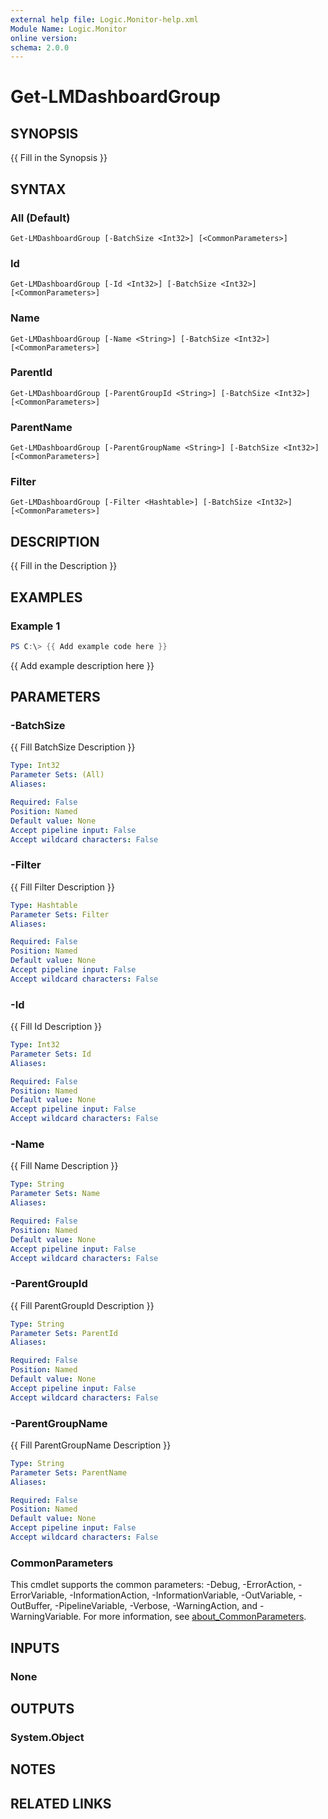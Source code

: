 ```yaml
---
external help file: Logic.Monitor-help.xml
Module Name: Logic.Monitor
online version:
schema: 2.0.0
---
```


# Get-LMDashboardGroup

## SYNOPSIS
{{ Fill in the Synopsis }}

## SYNTAX

### All (Default)
```
Get-LMDashboardGroup [-BatchSize <Int32>] [<CommonParameters>]
```

### Id
```
Get-LMDashboardGroup [-Id <Int32>] [-BatchSize <Int32>] [<CommonParameters>]
```

### Name
```
Get-LMDashboardGroup [-Name <String>] [-BatchSize <Int32>] [<CommonParameters>]
```

### ParentId
```
Get-LMDashboardGroup [-ParentGroupId <String>] [-BatchSize <Int32>] [<CommonParameters>]
```

### ParentName
```
Get-LMDashboardGroup [-ParentGroupName <String>] [-BatchSize <Int32>] [<CommonParameters>]
```

### Filter
```
Get-LMDashboardGroup [-Filter <Hashtable>] [-BatchSize <Int32>] [<CommonParameters>]
```

## DESCRIPTION
{{ Fill in the Description }}

## EXAMPLES

### Example 1
```powershell
PS C:\> {{ Add example code here }}
```

{{ Add example description here }}

## PARAMETERS

### -BatchSize
{{ Fill BatchSize Description }}

```yaml
Type: Int32
Parameter Sets: (All)
Aliases:

Required: False
Position: Named
Default value: None
Accept pipeline input: False
Accept wildcard characters: False
```

### -Filter
{{ Fill Filter Description }}

```yaml
Type: Hashtable
Parameter Sets: Filter
Aliases:

Required: False
Position: Named
Default value: None
Accept pipeline input: False
Accept wildcard characters: False
```

### -Id
{{ Fill Id Description }}

```yaml
Type: Int32
Parameter Sets: Id
Aliases:

Required: False
Position: Named
Default value: None
Accept pipeline input: False
Accept wildcard characters: False
```

### -Name
{{ Fill Name Description }}

```yaml
Type: String
Parameter Sets: Name
Aliases:

Required: False
Position: Named
Default value: None
Accept pipeline input: False
Accept wildcard characters: False
```

### -ParentGroupId
{{ Fill ParentGroupId Description }}

```yaml
Type: String
Parameter Sets: ParentId
Aliases:

Required: False
Position: Named
Default value: None
Accept pipeline input: False
Accept wildcard characters: False
```

### -ParentGroupName
{{ Fill ParentGroupName Description }}

```yaml
Type: String
Parameter Sets: ParentName
Aliases:

Required: False
Position: Named
Default value: None
Accept pipeline input: False
Accept wildcard characters: False
```

### CommonParameters
This cmdlet supports the common parameters: -Debug, -ErrorAction, -ErrorVariable, -InformationAction, -InformationVariable, -OutVariable, -OutBuffer, -PipelineVariable, -Verbose, -WarningAction, and -WarningVariable. For more information, see [about_CommonParameters](http://go.microsoft.com/fwlink/?LinkID=113216).

## INPUTS

### None
## OUTPUTS

### System.Object
## NOTES

## RELATED LINKS
